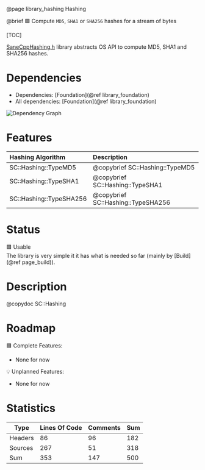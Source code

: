 @page library_hashing Hashing

@brief 🟩 Compute `MD5`, `SHA1` or `SHA256` hashes for a stream of bytes

[TOC]

[SaneCppHashing.h](https://github.com/Pagghiu/SaneCppLibraries/releases/latest/download/SaneCppHashing.h) library abstracts OS API to compute MD5, SHA1 and SHA256 hashes.  

# Dependencies
- Dependencies: [Foundation](@ref library_foundation)
- All dependencies: [Foundation](@ref library_foundation)

![Dependency Graph](Hashing.svg)


# Features
| Hashing Algorithm         | Description                           |
|:--------------------------|:--------------------------------------|
| SC::Hashing::TypeMD5      | @copybrief SC::Hashing::TypeMD5       |     
| SC::Hashing::TypeSHA1     | @copybrief SC::Hashing::TypeSHA1      |     
| SC::Hashing::TypeSHA256   | @copybrief SC::Hashing::TypeSHA256    |

# Status
🟩 Usable  
The library is very simple it it has what is needed so far (mainly by [Build](@ref page_build)). 

# Description

@copydoc SC::Hashing

# Roadmap

🟦 Complete Features:
- None for now

💡 Unplanned Features:  
- None for now

# Statistics
| Type      | Lines Of Code | Comments  | Sum   |
|-----------|---------------|-----------|-------|
| Headers   | 86			| 96		| 182	|
| Sources   | 267			| 51		| 318	|
| Sum       | 353			| 147		| 500	|
